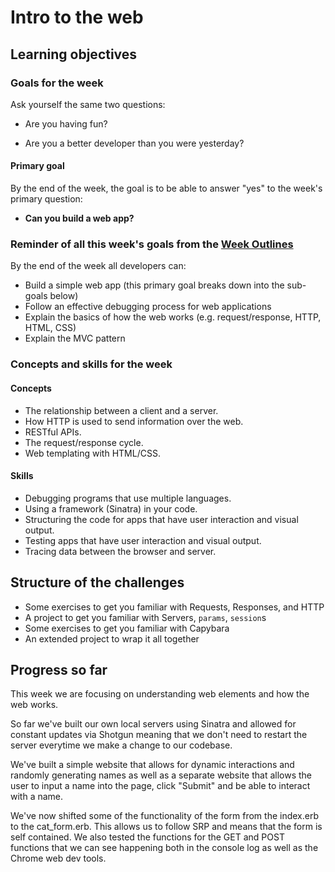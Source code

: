 # Intro to the web

## Learning objectives

### Goals for the week

Ask yourself the same two questions:

- Are you having fun?

- Are you a better developer than you were yesterday?

#### Primary goal

By the end of the week, the goal is to be able to answer "yes" to the week's primary question:

- **Can you build a web app?**

### Reminder of all this week's goals from the [Week Outlines](https://github.com/makersacademy/course/blob/master/week_outlines.md)

By the end of the week all developers can:

* Build a simple web app (this primary goal breaks down into the sub-goals below)
* Follow an effective debugging process for web applications
* Explain the basics of how the web works (e.g. request/response, HTTP, HTML, CSS)
* Explain the MVC pattern

### Concepts and skills for the week

#### Concepts

- The relationship between a client and a server.
- How HTTP is used to send information over the web.
- RESTful APIs.
- The request/response cycle.
- Web templating with HTML/CSS.

#### Skills

- Debugging programs that use multiple languages.
- Using a framework (Sinatra) in your code.
- Structuring the code for apps that have user interaction and visual output.
- Testing apps that have user interaction and visual output.
- Tracing data between the browser and server.

## Structure of the challenges

- Some exercises to get you familiar with Requests, Responses, and HTTP
- A project to get you familiar with Servers, `params`, `session`s
- Some exercises to get you familiar with Capybara
- An extended project to wrap it all together


## Progress so far


This week we are focusing on understanding web elements and how the web works.

So far we've built our own local servers using Sinatra and allowed for constant updates via Shotgun meaning that we don't need to restart the server everytime we make a change to our codebase.

We've built a simple website that allows for dynamic interactions and randomly generating names as well as a separate website that allows the user to input a name into the page, click "Submit" and be able to interact with a name.

We've now shifted some of the functionality of the form from the index.erb to the cat_form.erb. This allows us to follow SRP and means that the form is self contained.
We also tested the functions for the GET and POST functions that we can see happening both in the console log as well as the Chrome web dev tools.